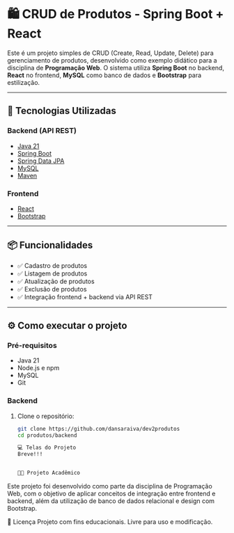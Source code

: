 # 🛍️ CRUD de Produtos - Spring Boot + React

Este é um projeto simples de CRUD (Create, Read, Update, Delete) para gerenciamento de produtos, desenvolvido como exemplo didático para a disciplina de **Programação Web**. O sistema utiliza **Spring Boot** no backend, **React** no frontend, **MySQL** como banco de dados e **Bootstrap** para estilização.

---

## 🚀 Tecnologias Utilizadas

### Backend (API REST)
- [Java 21](https://www.oracle.com/java/technologies/javase-downloads.html)
- [Spring Boot](https://spring.io/projects/spring-boot)
- [Spring Data JPA](https://spring.io/projects/spring-data-jpa)
- [MySQL](https://www.mysql.com/)
- [Maven](https://maven.apache.org/)

### Frontend
- [React](https://reactjs.org/)
- [Bootstrap](https://getbootstrap.com/)

---

## 📦 Funcionalidades

- ✅ Cadastro de produtos
- ✅ Listagem de produtos
- ✅ Atualização de produtos
- ✅ Exclusão de produtos
- ✅ Integração frontend + backend via API REST

---

## ⚙️ Como executar o projeto

### Pré-requisitos

- Java 21
- Node.js e npm
- MySQL
- Git

### Backend

1. Clone o repositório:
   ```bash
   git clone https://github.com/dansaraiva/dev2produtos
   cd produtos/backend

   💻 Telas do Projeto
   Breve!!!


   👨‍🏫 Projeto Acadêmico
Este projeto foi desenvolvido como parte da disciplina de Programação Web, com o objetivo de aplicar conceitos de integração entre frontend e backend, além da utilização de banco de dados relacional e design com Bootstrap.

📄 Licença
Projeto com fins educacionais. Livre para uso e modificação.


